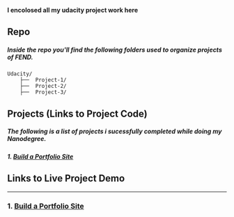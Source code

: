 **I encolosed all my udacity project work here**


## Repo

##### Inside the repo you'll find the following folders used to organize projects of FEND.

```
Udacity/
    ├──  Project-1/
    ├──  Project-2/
    ├──  Project-3/
```

## Projects (Links to Project Code)

##### The following is a list of projects i sucessfully completed while doing my Nanodegree.
##### 1. [Build a Portfolio Site](https://github.com/jaikathuria/Front-End-Web-Developer-Nanodegree/tree/master/Project-3)

## Links to Live Project Demo
____________________________________________________________________________________________
### 1. [Build a Portfolio Site](https://jaikathuria.github.io/Front-End-Web-Developer-Nanodegree/Project-3/)
